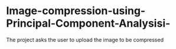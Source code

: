 # Image-compression-using-Principal-Component-Analysisi-
The project asks the user to upload the image to be compressed 
